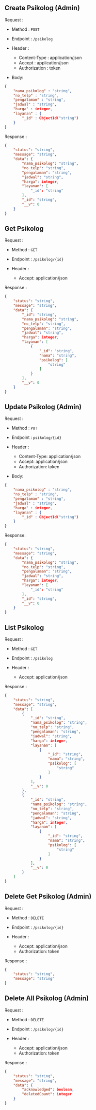 ## Create Psikolog (Admin)

Request :

  - Method : ```POST```
  - Endpoint : ```/psikolog```
  - Header : 

    - Content-Type : application/json
    - Accept : application/json
    - Authorization : token
  
  - Body:
```json
{
    "nama_psikolog" : "string",
    "no_telp" : "string",
    "pengalaman" : "string",
    "jadwal" : "string",
    "harga" : integer,
    "layanan" : {
        "_id" : ObjectId("string")
    }
}
```

Response : 
```json
{
    "status": "string",
    "message": "string",
    "data": {
        "nama_psikolog": "string",
        "no_telp": "string",
        "pengalaman": "string",
        "jadwal": "string",
        "harga": integer,
        "layanan": [
            "_id": "string"
        ],
        "_id": "string",
        "__v": 0
    }
}
```
## Get Psikolog

Request :

  - Method : ```GET```
  - Endpoint : ```/psikolog/{id}```
  - Header : 
    
    - Accept: application/json

Response :
```json
{
    "status": "string",
    "message": "string",
    "data": {
        "_id": "string",
        "nama_psikolog": "string",
        "no_telp": "string",
        "pengalaman": "string",
        "jadwal": "string",
        "harga": integer,
        "layanan": [
            {
                "_id": "string",
                "nama": "string",
                "psikolog": [
                    "string"
                ]
            }
        ],
        "__v": 0
    }
}
```

## Update Psikolog (Admin)

Request : 

  - Method : ```PUT```
  - Endpoint : ```psikolog/{id}```
  - Header : 

    - Content-Type: application/json
    - Accept: application/json
    - Authorization: token

  - Body:
```json
{
    "nama_psikolog" : "string",
    "no_telp" : "string",
    "pengalaman" : "string",
    "jadwal" : "string",
    "harga" : integer,
    "layanan" : {
        "_id" : ObjectId("string")
    }
}
```

Response: 

```json
{
    "status": "string",
    "message": "string",
    "data": {
        "nama_psikolog": "string",
        "no_telp": "string",
        "pengalaman": "string",
        "jadwal": "string",
        "harga": integer,
        "layanan": [
            "_id": "string"
        ],
        "_id": "string",
        "__v": 0
    }
}
```

## List Psikolog

Request : 
  
  - Method : ```GET```
  - Endpoint : ```/psikolog```
  - Header : 

    - Accept: application/json

Response : 

```json
{
    "status": "string",
    "message": "string",
    "data": [
        {
            "_id": "string",
            "nama_psikolog": "string",
            "no_telp": "string",
            "pengalaman": "string",
            "jadwal": "string",
            "harga": integer,
            "layanan": [
                {
                    "_id": "string",
                    "nama": "string",
                    "psikolog": [
                        "string"
                    ]
                }
            ],
            "__v": 0
        },
        {
            "_id": "string",
            "nama_psikolog": "string",
            "no_telp": "string",
            "pengalaman": "string",
            "jadwal": "string",
            "harga": integer,
            "layanan": [
                {
                    "_id": "string",
                    "nama": "string",
                    "psikolog": [
                        "string"
                    ]
                }
            ],
            "__v": 0
        }
    ]
}
```

## Delete Get Psikolog (Admin)

Request : 
  
  - Method : ```DELETE```
  - Endpoint : ```/psikolog/{id}```
  - Header : 

    - Accept: application/json
    - Authorization: token

Response :
```json
{
    "status": "string",
    "message": "string"
}
```

## Delete All Psikolog (Admin)

Request :
  
  - Method : ```DELETE```
  - Endpoint : ```/psikolog/{id}```
  - Header : 
  
    - Accept: application/json
    - Authorization: token

Response :
```json
{
    "status": "string",
    "message": "string",
    "data": {
        "acknowledged": boolean,
        "deletedCount": integer
    }
} 
```


